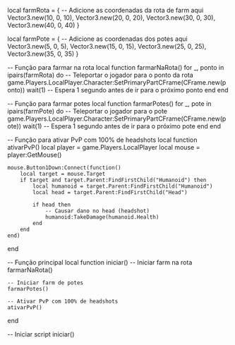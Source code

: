 local farmRota = {
    -- Adicione as coordenadas da rota de farm aqui
    Vector3.new(10, 0, 10),
    Vector3.new(20, 0, 20),
    Vector3.new(30, 0, 30),
    Vector3.new(40, 0, 40)
}

local farmPote = {
    -- Adicione as coordenadas dos potes aqui
    Vector3.new(5, 0, 5),
    Vector3.new(15, 0, 15),
    Vector3.new(25, 0, 25),
    Vector3.new(35, 0, 35)
}

-- Função para farmar na rota
local function farmarNaRota()
    for _, ponto in ipairs(farmRota) do
        -- Teleportar o jogador para o ponto da rota
        game.Players.LocalPlayer.Character:SetPrimaryPartCFrame(CFrame.new(ponto))
        wait(1) -- Espera 1 segundo antes de ir para o próximo ponto
    end
end

-- Função para farmar potes
local function farmarPotes()
    for _, pote in ipairs(farmPote) do
        -- Teleportar o jogador para o pote
        game.Players.LocalPlayer.Character:SetPrimaryPartCFrame(CFrame.new(pote))
        wait(1) -- Espera 1 segundo antes de ir para o próximo pote
    end
end

-- Função para ativar PvP com 100% de headshots
local function ativarPvP()
    local player = game.Players.LocalPlayer
    local mouse = player:GetMouse()
    
    mouse.Button1Down:Connect(function()
        local target = mouse.Target
        if target and target.Parent:FindFirstChild("Humanoid") then
            local humanoid = target.Parent:FindFirstChild("Humanoid")
            local head = target.Parent:FindFirstChild("Head")
            
            if head then
                -- Causar dano no head (headshot)
                humanoid:TakeDamage(humanoid.Health)
            end
        end
    end)
end

-- Função principal
local function iniciar()
    -- Iniciar farm na rota
    farmarNaRota()
    
    -- Iniciar farm de potes
    farmarPotes()
    
    -- Ativar PvP com 100% de headshots
    ativarPvP()
end

-- Iniciar script
iniciar()
